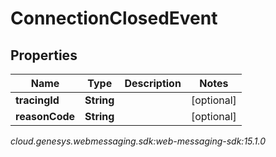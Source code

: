 # ConnectionClosedEvent


## Properties

| Name | Type | Description | Notes |
| ------------ | ------------- | ------------- | ------------- |
| **tracingId** | **String** |  |  [optional] |
| **reasonCode** | **String** |  |  [optional] |




_cloud.genesys.webmessaging.sdk:web-messaging-sdk:15.1.0_
